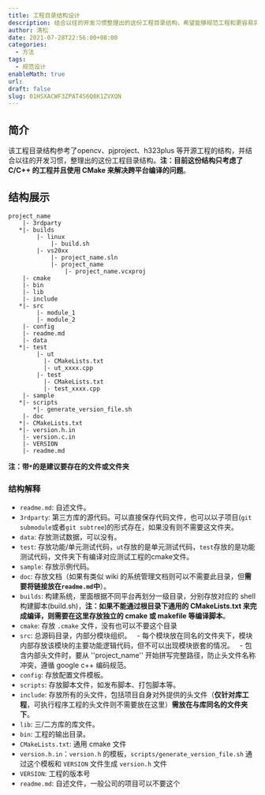 ```yaml
---
title: 工程目录结构设计
description: 结合以往的开发习惯整理出的这份工程目录结构，希望能够规范工程和更容易实现自动化功能
author: 清松
date: 2021-07-28T22:56:00+08:00
categories:
  - 方法
tags:
  - 规范设计
enableMath: true
url: 
draft: false
slug: 01HSXACWF3ZPAT4S6Q8K1ZVXQN
---
```

## 简介 
该工程目录结构参考了opencv、pjproject、h323plus 等开源工程的结构，并结合以往的开发习惯，整理出的这份工程目录结构。**注：目前这份结构只考虑了 C/C++ 的工程并且使用 CMake 来解决跨平台编译的问题**。

## 结构展示
```
project_name
    |- 3rdparty
   *|- builds
	    |- linux
		    |- build.sh
		|- vs20xx
			|- project_name.sln
			|- project_name
				|- project_name.vcxproj
    |- cmake
    |- bin
    |- lib
    |- include
   *|- src
        |- module_1
        |- module_2
    |- config
    |- readme.md
    |- data
   *|- test
        |- ut
          |- CMakeLists.txt
          |- ut_xxxx.cpp
        |- test
          |- CMakeLists.txt
          |- test_xxxx.cpp
    |- sample
   *|- scripts
	   *|- generate_version_file.sh
    |- doc
   *|- CMakeLists.txt
   *|- version.h.in
    |- version.c.in
    |- VERSION
    |- readme.md
```
**注：带`*`的是建议要存在的文件或文件夹**
### 结构解释
- `readme.md`: 自述文件。
- `3rdparty`: 第三方库的源代码。可以直接保存代码文件，也可以以子项目(`git submodule`或者`git subtree`)的形式存在，如果没有则不需要这文件夹。
- `data`: 存放测试数据，可以没有。
- `test`: 存放功能/单元测试代码，`ut`存放的是单元测试代码，`test`存放的是功能测试代码，文件夹下有编译对应测试工程的cmake文件。
- `sample`: 存放示例代码。
- `doc`: 存放文档（如果有类似 wiki 的系统管理文档则可以不需要此目录，但**需要将链接放在`readme.md`中**）。
- `builds`: 构建系统，里面根据不同平台再划分一级目录，分别存放对应的 shell 构建脚本(build.sh)，**注：如果不能通过根目录下通用的 CMakeLists.txt 来完成编译，则需要在这里存放独立的 cmake 或 makefile 等编译脚本**。
- `cmake`: 存放 `.cmake` 文件，没有也可以不要这个目录
- `src`: 总源码目录，内部分模块组织。
  - 每个模块放在同名的文件夹下，模块内部存放该模块的主要功能逻辑代码，但不可以出现模块嵌套的情况。
  - 包含内部头文件时，要从 ''project_name'' 开始拼写完整路径，防止头文件名称冲突，遵循 google c++ 编码规范。
- `config`: 存放配置文件模板。
- `scripts`: 存放脚本文件，如发布脚本、打包脚本等。
- `include`: 存放所有的头文件，包括项目自身对外提供的头文件（**仅针对库工程**，可执行程序工程的头文件则不需要放在这里）**需放在与库同名的文件夹下**。
- `lib`: 三/二方库的库文件。
- `bin`: 工程的输出目录。
- `CMakeLists.txt`: 通用 cmake 文件
- `version.h.in`：`version.h` 的模板，`scripts/generate_version_file.sh` 通过这个模板和 `VERSION` 文件生成 `version.h` 文件
- `VERSION`: 工程的版本号
- `readme.md`: 自述文件，一般公司的项目可以不要这个